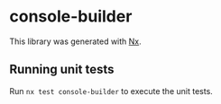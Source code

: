 # console-builder

This library was generated with [Nx](https://nx.dev).

## Running unit tests

Run `nx test console-builder` to execute the unit tests.
